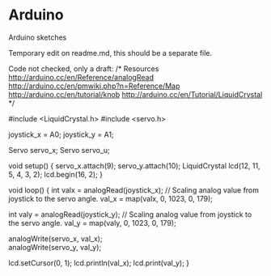 # Arduino
Arduino sketches

Temporary edit on readme.md, this should be a separate file.

Code not checked, only a draft:
/* Resources
http://arduino.cc/en/Reference/analogRead
http://arduino.cc/en/pmwiki.php?n=Reference/Map
http://arduino.cc/en/tutorial/knob
http://arduino.cc/en/Tutorial/LiquidCrystal
*/

#include <LiquidCrystal.h>
#include <servo.h>

joystick_x = A0;
joystick_y = A1;

Servo servo_x;
Servo servo_u;

void setup() { 
  servo_x.attach(9);
  servo_y.attach(10);
  LiquidCrystal lcd(12, 11, 5, 4, 3, 2); 
  lcd.begin(16, 2);
}

void loop() {
  int valx = analogRead(joystick_x);	// Scaling analog value from joystick to the servo angle.
   val_x = map(valx, 0, 1023, 0, 179);

  int valy = analogRead(joystick_y);    // Scaling analog value from joystick to the servo angle.
   val_y = map(valy, 0, 1023, 0, 179);

  analogWrite(servo_x, val_x);		 
  analogWrite(servo_y, val_y);		

  lcd.setCursor(0, 1);
  lcd.println(val_x);
  lcd.print(val_y);
}

